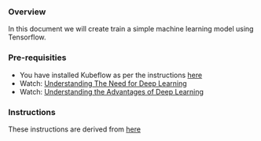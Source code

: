 ### Overview

In this document we will create train a simple machine learning model using Tensorflow.

### Pre-requisities

- You have installed Kubeflow as per the instructions [here](../README-KUBEFLOW.md)
- Watch: [Understanding The Need for Deep Learning](https://www.youtube.com/watch?v=emTjHdAzwEs)
- Watch: [Understanding the Advantages of Deep Learning](https://www.youtube.com/watch?v=xU_bm9PhTAs)

### Instructions

These instructions are derived from [here](https://www.kubeflow.org/docs/components/training/tftraining/#running-the-mnist-example)



